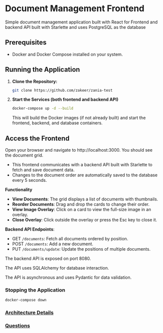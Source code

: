 # Document Management Frontend

Simple document management application built with React for Frontend and backend API built with Starlette and uses PostgreSQL as the database

## Prerequisites

- Docker and Docker Compose installed on your system.

## Running the Application

1. **Clone the Repository:**
    ```bash
    git clone https://github.com/zakeer/zania-test
    ```

2. **Start the Services (both frontend and backend API)**
    ```bash
    docker-compose up -d --build
    ```
    This will build the Docker images (if not already built) and start the frontend, backend, and database containers.

## Access the Frontend
Open your browser and navigate to http://localhost:3000. You should see the document grid.
- This frontend communicates with a backend API built with Starlette to fetch and save document data.
- Changes to the document order are automatically saved to the database every 5 seconds.

 **Functionality**
- **View Documents**: The grid displays a list of documents with thumbnails.
- **Reorder Documents**: Drag and drop the cards to change their order.
- **View Image Overlay**: Click on a card to view the full-size image in an overlay.
- **Close Overlay**: Click outside the overlay or press the Esc key to close it.

**Backend API Endpoints**:
- GET `/documents`: Fetch all documents ordered by position.
- POST `/documents`: Add a new document.
- PUT `/documents/update`: Update the positions of multiple documents.

The backend API is exposed on port 8080.

The API uses SQLAlchemy for database interaction.

The API is asynchronous and uses Pydantic for data validation.

### Stopping the Application
```bash
docker-compose down
```



### [Architecture Details](./Architecture.md)
### [Questions](./Questions.md)



